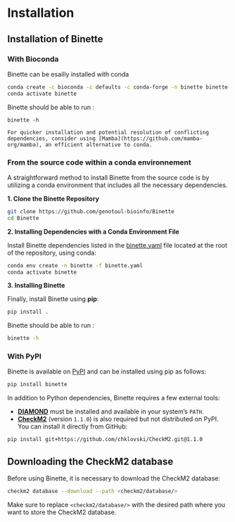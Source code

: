 
# Installation

## Installation of Binette

### With Bioconda

Binette can be esailly installed with conda 

```bash
conda create -c bioconda -c defaults -c conda-forge -n binette binette
conda activate binette
```

Binette should be able to run :

```
binette -h
```


```{tip}
For quicker installation and potential resolution of conflicting dependencies, consider using [Mamba](https://github.com/mamba-org/mamba), an efficient alternative to conda.

```


### From the source code within a conda environnement

A straightforward method to install Binette from the source code is by utilizing a conda environment that includes all the necessary dependencies.

**1. Clone the Binette Repository**

```bash
git clone https://github.com/genotoul-bioinfo/Binette
cd Binette
```

**2. Installing Dependencies with a Conda Environment File**

Install Binette dependencies listed in the [binette.yaml](https://github.com/genotoul-bioinfo/Binette/blob/main/binette.yaml) file located at the root of the repository, using conda:

```bash
conda env create -n binette -f binette.yaml
conda activate binette
```

**3. Installing Binette**

Finally, install Binette using **pip**:

```bash
pip install .
```

Binette should be able to run :

```bash
binette -h
```


### With PyPI

Binette is available on [PyPI](https://pypi.org/project/Binette/) and can be installed using pip as follows:

```bash
pip install binette
```

In addition to Python dependencies, Binette requires a few external tools:

* **[DIAMOND](https://github.com/bbuchfink/diamond)** must be installed and available in your system’s `PATH`.
* **[CheckM2](https://github.com/chklovski/CheckM2)** (version `1.1.0`) is also required but not distributed on PyPI. You can install it directly from GitHub:

```bash
pip install git+https://github.com/chklovski/CheckM2.git@1.1.0
```

## Downloading the CheckM2 database

Before using Binette, it is necessary to download the CheckM2 database:

```bash
checkm2 database --download --path <checkm2/database/>
```

Make sure to replace `<checkm2/database/>` with the desired path where you want to store the CheckM2 database.
